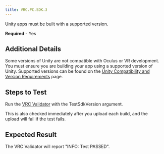 ```yaml
---
title: VRC.PC.SDK.3
---
```

Unity apps must be built with a supported version.

**Required** - Yes

## Additional Details

Some versions of Unity are not compatible with Oculus or VR development. You must ensure you are building your app using a supported version of Unity. Supported versions can be found on the [Unity Compatibility and Version Requirements](/documentation/unity/latest/concepts/unity-req/) page. 

## Steps to Test

Run the [VRC Validator](/documentation/pcsdk/latest/concepts/dg-vrcvalidator/) with the TestSdkVersion argument.

This is also checked immediately after you upload each build, and the upload will fail if the test fails.

## Expected Result

The VRC Validator will report "INFO: Test PASSED".

